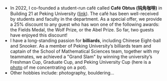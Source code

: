 
- In 2022, I co-founded a student-run café called **Café Obtus (钝角咖啡)** in Building 21 at Peking University ([link](https://mp.weixin.qq.com/s/CsXiT3ZWsTkdJ12gDyrQrw)). The café has been well-received by students and faculty in the department. As a special offer, we provide a 25% discount to any guest who has won one of the following awards: the Fields Medal, the Wolf Prize, or the Abel Prize. So far, two guests have enjoyed this discount!
- I have a long-standing passion for **billiards**, including Chinese Eight-ball and Snooker. As a member of Peking University’s billiards team and captain of the School of Mathematical Sciences team, together with my teammates, we achieved a "Grand Slam" by winning the university’s Freshman Cup, Graduate Cup, and Peking University Cup (here is a [photo](/billiards.JPG) of me concentrating on a pot).
- Other hobbies include: photography, bouldering...
